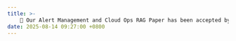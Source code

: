 ```yaml
---
title: >-
    🎉 Our Alert Management and Cloud Ops RAG Paper has been accepted by <a href="https://conf.researchr.org/home/ase-2025" style="color: #ff00fc;">ASE'25</a>. 
date: 2025-08-14 09:27:00 +0800
---
```


<!-- <span class="badge badge-pill badge-info">Featured</span> -->